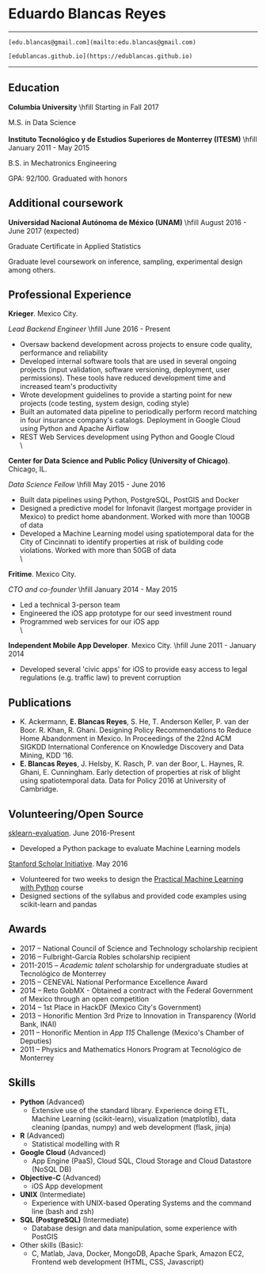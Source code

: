
Eduardo Blancas Reyes
=====================

------------------------------------------------------------------------------
    [edu.blancas@gmail.com](mailto:edu.blancas@gmail.com)

    [edublancas.github.io](https://edublancas.github.io)
------------------------------------------------------------------------------

Education
---------

**Columbia University** \hfill  Starting in Fall 2017

M.S. in Data Science
\
\
**Instituto Tecnológico y de Estudios Superiores de Monterrey (ITESM)** \hfill January 2011 - May 2015

B.S. in Mechatronics Engineering

GPA: 92/100. Graduated with honors

Additional coursework
---------------------

**Universidad Nacional Autónoma de México (UNAM)** \hfill August 2016 - June 2017 (expected)

Graduate Certificate in Applied Statistics 

Graduate level coursework on inference, sampling, experimental design among others.


Professional Experience
-----------------------

**Krieger**. Mexico City.

*Lead Backend Engineer* \hfill June 2016 - Present

* Oversaw backend development across projects to ensure code quality, performance and reliability
* Developed internal software tools that are used in several ongoing projects (input validation, software versioning, deployment, user permissions). These tools have reduced development time and increased team's productivity
* Wrote development guidelines to provide a starting point for new projects (code testing, system design, coding style)
* Built an automated data pipeline to periodically perform record matching in four insurance company's catalogs. Deployment in Google Cloud using Python and Apache Airflow
* REST Web Services development using Python and Google Cloud
  \
  \

**Center for Data Science and Public Policy (University of Chicago)**. Chicago, IL.

*Data Science Fellow* \hfill May 2015 - June 2016

* Built data pipelines using Python, PostgreSQL, PostGIS and Docker
* Designed a predictive model for Infonavit (largest mortgage provider in Mexico) to predict home abandonment. Worked with more than 100GB of data
* Developed a Machine Learning model using spatiotemporal data for the City of Cincinnati to identify properties at risk of building code violations. Worked with more than 50GB of data
  \
  \

**Fritime**. Mexico City.

*CTO and co-founder* \hfill January 2014 - May 2015

* Led a technical 3-person team
* Engineered the iOS app prototype for our seed investment round
* Programmed web services for our iOS app
  \
  \

**Independent Mobile App Developer**. Mexico City. \hfill June 2011 - January 2014

* Developed several 'civic apps' for iOS to provide easy access to legal regulations (e.g. traffic law) to prevent corruption

Publications
------------

-   K. Ackermann, **E. Blancas Reyes**, S. He, T. Anderson Keller, P. van der Boor. R. Khan, R. Ghani. Designing Policy Recommendations to Reduce Home Abandonment in Mexico. In Proceedings of the 22nd ACM SIGKDD International Conference on Knowledge Discovery and Data Mining, KDD ’16.
-   **E. Blancas Reyes**, J. Helsby, K. Rasch, P. van der Boor, L. Haynes, R. Ghani, E. Cunningham. Early detection of properties at risk of blight using spatiotemporal data. Data for Policy 2016 at University of Cambridge.

Volunteering/Open Source
------------------------

[sklearn-evaluation](https://github.com/edublancas/sklearn-evaluation).
June 2016-Present

* Developed a Python package to evaluate Machine Learning models

 [Stanford Scholar Initiative](http://scholar.stanford.edu).
 May 2016

* Volunteered for two weeks to design the [Practical Machine Learning with Python](http://scholar.stanford.edu/ml.html) course
* Designed sections of the syllabus and provided code examples using scikit-learn and pandas

Awards
------

-   2017 – National Council of Science and Technology scholarship recipient
-   2016 – Fulbright-García Robles scholarship recipient
-   2011-2015 – *Academic talent* scholarship for undergraduate studies at Tecnológico de Monterrey
-   2015 – CENEVAL National Performance Excellence Award
-   2014 – Reto GobMX - Obtained a contract with the Federal Government of Mexico through an open competition
-   2014 – 1st Place in HackDF (Mexico City's Government)
-   2013 – Honorific Mention 3rd Prize to Innovation in Transparency (World Bank, INAI)
-   2011 – Honorific Mention in *App 115* Challenge (Mexico's Chamber of Deputies)
-   2011 – Physics and Mathematics Honors Program at Tecnológico de Monterrey

Skills
------

* **Python** (Advanced)
    - Extensive use of the standard library. Experience doing ETL, Machine Learning (scikit-learn), visualization (matplotlib), data cleaning (pandas, numpy) and web development (flask, jinja)
* **R** (Advanced)
    - Statistical modelling with R
* **Google Cloud** (Advanced)
    - App Engine (PaaS), Cloud SQL, Cloud Storage and Cloud Datastore (NoSQL DB)
* **Objective-C** (Advanced)
    - iOS App development
* **UNIX** (Intermediate)
    - Experience with UNIX-based Operating Systems and the command line (bash and zsh)
* **SQL (PostgreSQL)** (Intermediate)
    - Database design and data manipulation, some experience with PostGIS
* Other skills (Basic):
    * C, Matlab, Java, Docker, MongoDB, Apache Spark, Amazon EC2, Frontend web development (HTML, CSS, Javascript)
